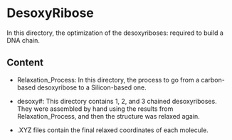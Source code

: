 # DesoxyRibose

In this directory, the optimization of the desoxyriboses: required to build a DNA chain. 

## Content

* Relaxation_Process: In this directory, the process to go from a carbon-based desoxyribose to a Silicon-based one. 

* desoxy#: This directory contains 1, 2, and 3 chained desoxyriboses. They were assembled by hand using the results from Relaxation_Process, and then the structure was relaxed again. 

* .XYZ files contain the final relaxed coordinates of each molecule.